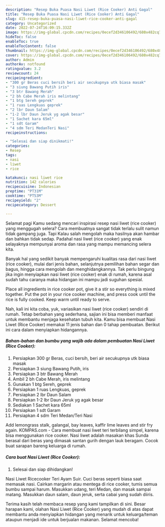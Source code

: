 ```yaml
---
description: "Resep Buka Puasa Nasi Liwet (Rice Cooker) Anti Gagal"
title: "Resep Buka Puasa Nasi Liwet (Rice Cooker) Anti Gagal"
slug: 415-resep-buka-puasa-nasi-liwet-rice-cooker-anti-gagal
category: Uncategorized
date: 2022-07-24T16:09:15.332Z
image: https://img-global.cpcdn.com/recipes/0ecef2d346106492/680x482cq70/nasi-liwet-rice-cooker-foto-resep-utama.jpg
hideToc: false
enableToc: true
enableTocContent: false
thumbnail: https://img-global.cpcdn.com/recipes/0ecef2d346106492/680x482cq70/nasi-liwet-rice-cooker-foto-resep-utama.jpg
cover: https://img-global.cpcdn.com/recipes/0ecef2d346106492/680x482cq70/nasi-liwet-rice-cooker-foto-resep-utama.jpg
author: Admin
authorAv: notfound
ratingvalue: 3.2
reviewcount: 24
recipeingredient:
- "300 gr Beras cuci bersih beri air secukupnya utk biasa masak"
- "3 siung Bawang Putih iris"
- "3 btr Bawang Merah"
- "2 bh Cabe Merah iris melintang"
- "1 btg Sereh geprek"
- "1 ruas Lengkuas geprek"
- "2 lbr Daun Salam"
- "1-2 lbr Daun Jeruk yg agak besar"
- "1 Sachet kara 65ml"
- "1 sdt Garam"
- "4 sdm Teri MedanTeri Nasi"
recipeinstructions:

- "Selesai dan siap dinikmati!"
categories:
- Resep
tags:
- nasi
- liwet
- rice

katakunci: nasi liwet rice 
nutrition: 142 calories
recipecuisine: Indonesian
preptime: "PT31M"
cooktime: "PT53M"
recipeyield: "2"
recipecategory: Dessert

---
```



Selamat pagi Kamu sedang mencari inspirasi resep nasi liwet (rice cooker) yang menggugah selera? Cara membuatnya sangat tidak terlalu sulit namun tidak gampang juga. Tapi Kalau salah mengolah maka hasilnya akan hambar dan bahkan tidak sedap. Padahal nasi liwet (rice cooker) yang enak selayaknya mempunyai aroma dan rasa yang mampu memancing selera kita.


Banyak hal yang sedikit banyak mempengaruhi kualitas rasa dari nasi liwet (rice cooker), mulai dari jenis bahan, selanjutnya pemilihan bahan segar dan bagus, hingga cara mengolah dan menghidangkannya. Tak perlu bingung jika ingin menyiapkan nasi liwet (rice cooker) enak di rumah, karena asal sudah tahu caranya maka hidangan ini mampu jadi suguhan spesial.

Place all ingredients in rice cooker pot, give it a stir so everything is mixed together. Put the pot in your rice cooker machine, and press cook until the rice is fully cooked. Keep warm until ready to serve.


Nah, kali ini kita coba, yuk, variasikan nasi liwet (rice cooker) sendiri di rumah. Tetap berbahan yang sederhana, sajian ini bisa memberi manfaat untuk membantu menjaga kesehatan tubuh kita. Kamu bisa membuat Nasi Liwet (Rice Cooker) memakai 11 jenis bahan dan 0 tahap pembuatan. Berikut ini cara dalam menyiapkan hidangannya.

<!--inarticleads1-->

##### Bahan-bahan dan bumbu yang wajib ada dalam pembuatan Nasi Liwet (Rice Cooker):

1. Persiapkan 300 gr Beras, cuci bersih, beri air secukupnya utk biasa masak
1. Persiapkan 3 siung Bawang Putih, iris
1. Persiapkan 3 btr Bawang Merah
1. Ambil 2 bh Cabe Merah, iris melintang
1. Gunakan 1 btg Sereh, geprek
1. Persiapkan 1 ruas Lengkuas, geprek
1. Persiapkan 2 lbr Daun Salam
1. Persiapkan 1-2 lbr Daun Jeruk yg agak besar
1. Sediakan 1 Sachet kara 65ml
1. Persiapkan 1 sdt Garam
1. Persiapkan 4 sdm Teri Medan/Teri Nasi


Add lemongrass stalk, galangal, bay leaves, kaffir lime leaves and stir fry again. KOMPAS.com - Cara membuat nasi liwet teri terbilang simpel, karena bisa menggunakan rice cooker. Nasi liwet adalah masakan khas Sunda berasal dari beras yang dimasak santan gurih dengan lauk beragam. Cocok buat sarapan bareng keluarga di rumah. 

<!--inarticleads2-->

##### Cara buat Nasi Liwet (Rice Cooker):


1. Selesai dan siap dihidangkan!

Nasi Liwet Ricecooker Teri Ayam Suir. Cuci beras seperti biasa saat memasak nasi. Cairkan margarin atau mentega di rice cooker, tumis semua bumbu sampai harum. Masukkan udang, teri Medan, dan masak sampai matang. Masukkan daun salam, daun jeruk, serta cabai yang sudah diiris. 

Terima kasih telah membaca resep yang kami tampilkan di sini. Besar harapan kami, olahan Nasi Liwet (Rice Cooker) yang mudah di atas dapat membantu anda menyiapkan hidangan yang menarik untuk keluarga/teman ataupun menjadi ide untuk berjualan makanan. Selamat mencoba!
